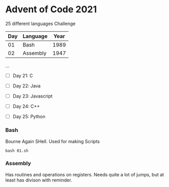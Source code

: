 # Advent of Code 2021

25 different languages Challenge

Day | Language | Year
----|----------|--------------
01  | Bash     | 1989
02  | Assembly | 1947


...
- [ ] Day 21: C
- [ ] Day 22: Java
- [ ] Day 23: Javascript
- [ ] Day 24: C++
- [ ] Day 25: Python


### Bash
Bourne Again SHell. Used for making Scripts
```
bash 01.sh
```

### Assembly
Has routines and operations on registers.
Needs quite a lot of jumps, but at least has divison with reminder.

